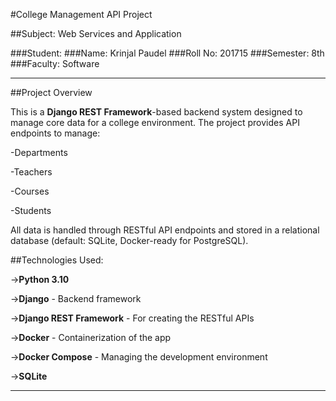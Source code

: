 #College Management API Project

##Subject: Web Services and Application

###Student: 
###Name: Krinjal Paudel
###Roll No: 201715
###Semester: 8th
###Faculty: Software

---

##Project Overview

This is a **Django REST Framework**-based backend system designed to manage core data for a college environment. The project provides API endpoints to manage:

-Departments 

-Teachers

-Courses 

-Students

All data is handled through RESTful API endpoints and stored in a relational database (default: SQLite, Docker-ready for PostgreSQL).

##Technologies Used:

->**Python 3.10**

->**Django** -	Backend framework

->**Django REST Framework** -	For creating the RESTful APIs

->**Docker** -	Containerization of the app

->**Docker Compose** -	Managing the development environment

->**SQLite**

---
